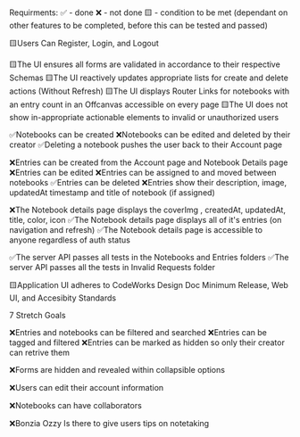 Requirments: 
✅ - done
❌ - not done 
🟨 - condition to be met (dependant on other features to be completed, before this can be tested and passed)

🟨Users Can Register, Login, and Logout

🟨The UI ensures all forms are validated in accordance to their respective Schemas
🟨The UI reactively updates appropriate lists for create and delete actions (Without Refresh)
🟨The UI displays Router Links for notebooks with an entry count in an Offcanvas accessible on every page
🟨The UI does not show in-appropriate actionable elements to invalid or unauthorized users


✅Notebooks can be created
❌Notebooks can be edited and deleted by their creator
✅Deleting a notebook pushes the user back to their Account page

❌Entries can be created from the Account page and Notebook Details page
❌Entries can be edited
❌Entries can be assigned to and moved between notebooks
✅Entries can be deleted
❌Entries show their description, image, updatedAt timestamp and title of notebook (if assigned)

❌The Notebook details page displays the coverImg
, createdAt, updatedAt, title, color, icon
✅The Notebook details page displays all of it's entries (on navigation and refresh)
✅The Notebook details page is accessible to anyone regardless of auth status

✅The server API passes all tests in the Notebooks and Entries folders
✅The server API passes all the tests in Invalid Requests folder

🟨Application UI adheres to CodeWorks Design Doc Minimum Release, Web UI, and Accesibity Standards

7 Stretch Goals

❌Entries and notebooks can be filtered and searched
❌Entries can be tagged and filtered
❌Entries can be marked as hidden so only their creator can retrive them

❌Forms are hidden and revealed within collapsible options

❌Users can edit their account information

❌Notebooks can have collaborators

❌Bonzia Ozzy Is there to give users tips on notetaking